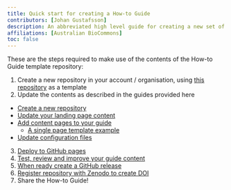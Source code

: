 ```yaml
---
title: Quick start for creating a How-to Guide
contributors: [Johan Gustafsson]
description: An abbreviated high level guide for creating a new set of web pages that contain your How-to Guide documents.
affiliations: [Australian BioCommons]
toc: false
---
```



These are the steps required to make use of the contents of the How-to Guide template repository:

1. Create a new repository in your account / organisation, using [this repository]() as a template
2. Update the contents as described in the guides provided here

- [Create a new repository](/docs/start/create_new)
- [Update your landing page content](/docs/update_index)
- [Add content pages to your guide](/docs/add_new_pages)
   - [A single page template example](/docs/guide_template)
- [Update configuration files](/docs/structure)

3. [Deploy to GitHub pages](/docs/structure)
4. [Test, review and improve your guide content](/docs/improve_content)
5. [When ready create a GitHub release](/docs/zenodo)
6. [Register repository with Zenodo to create DOI](/docs/zenodo)
7. Share the How-to Guide!